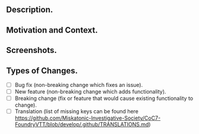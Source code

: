 <!--- Provide a general summary of your changes in the Title above. -->

## Description.

<!--- Describe your changes in details. -->

## Motivation and Context.

<!--- Why is this change required? What problem does it solve? -->
<!--- If it fixes an open issue, please link the issue here. -->

## Screenshots.

<!-- If appropriate. -->

## Types of Changes.

<!--- What types of changes does your code introduce? Put an `x` in all the boxes that apply: -->

- [ ] Bug fix (non-breaking change which fixes an issue).
- [ ] New feature (non-breaking change which adds functionality).
- [ ] Breaking change (fix or feature that would cause existing functionality to change).
- [ ] Translation (list of missing keys can be found here https://github.com/Miskatonic-Investigative-Society/CoC7-FoundryVTT/blob/develop/.github/TRANSLATIONS.md)
